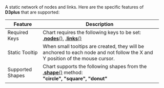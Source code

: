 A static network of nodes and links. Here are the specific features of **D3plus** that are supported:

|Feature|Description|
|---|---|
|Required Keys|Chart requires the following keys to be set: [.**nodes**()](Visualization-Methods#nodes), [.**links**()](Visualization-Methods#links)|
|Static Tooltip|When small tooltips are created, they will be anchored to each node and not follow the X and Y position of the mouse cursor.|
|Supported Shapes|Chart supports the following shapes from the [.**shape**()](Visualization-Methods#shape) method:<br>**"circle", "square", "donut"**|
